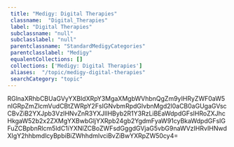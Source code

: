 ```yaml
--- 
 title: "Medigy: Digital Therapies" 
 classname:  "Digital_Therapies" 
 label: "Digital Therapies" 
 subclassname: "null" 
 subclasslabel: "null" 
 parentclassname: "StandardMedigyCategories" 
 parentclasslabel: "Medigy" 
 equalentCollections: [] 
 collections: ['Medigy: Digital Therapies']
 aliases:  "/topic/medigy-digital-therapies"  
 searchCategory: "topic" 
---
```

RGlnaXRhbCBUaGVyYXBldXRpY3MgaXMgbWVhbnQgZm9yIHRyZWF0aW5nIGRpZmZlcmVudCBtZWRpY2FsIGNvbmRpdGlvbnMgd2l0aCB0aGUgaGVscCBvZiB2YXJpb3VzIHNvZnR3YXJlIHByb2R1Y3RzLiBEaWdpdGFsIHRoZXJhcHkgaW52b2x2ZXMgYXBwbGljYXRpb24gb2YgdmFyaW91cyBkaWdpdGFsIGFuZCBpbnRlcm5ldC1iYXNlZCBoZWFsdGggdGVjaG5vbG9naWVzIHRvIHNwdXIgY2hhbmdlcyBpbiBiZWhhdmlvciBvZiBwYXRpZW50cy4=